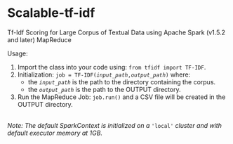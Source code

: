 # Scalable-tf-idf
Tf-Idf Scoring for Large Corpus of Textual Data using Apache Spark (v1.5.2 and later) MapReduce

Usage:<br>
<ol>
  <li> Import the class into your code using: <code>from tfidf import TF-IDF</code>.</li>
  <li> Initialization: <code>job = TF-IDF(<i>input_path</i>,<i>output_path</i>)</code> where:
      <ul>
        <li>the <code><i>input_path</i></code> is the path to the directory containing the corpus.</li>
        <li>the <code><i>output_path</i></code> is the path to the OUTPUT directory.</li>
      </ul>
  </li>
  <li> Run the MapReduce Job: <code>job.run()</code> and a CSV file will be created in the OUTPUT directory.</li>
</ol>
<br>
<i>Note: The default SparkContext is initialized on a</i> <code>'local'</code> <i>cluster and with default executor memory at 1GB.</i>
